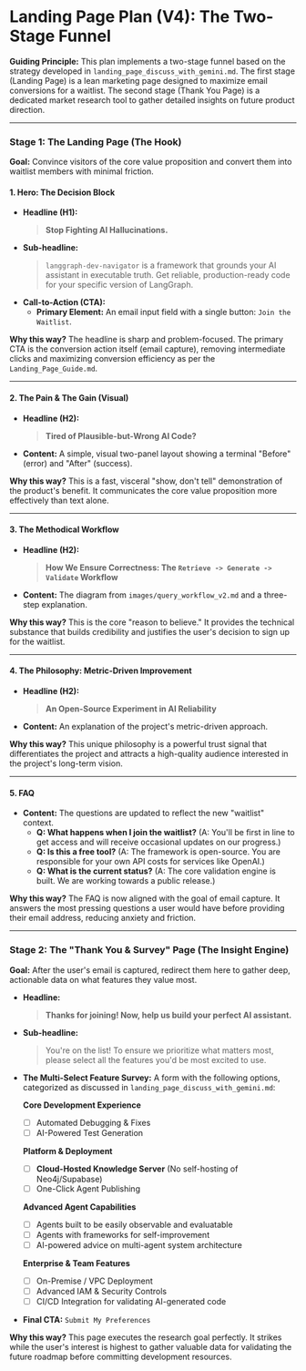 # Landing Page Plan (V4): The Two-Stage Funnel

**Guiding Principle:** This plan implements a two-stage funnel based on the strategy developed in `landing_page_discuss_with_gemini.md`. The first stage (Landing Page) is a lean marketing page designed to maximize email conversions for a waitlist. The second stage (Thank You Page) is a dedicated market research tool to gather detailed insights on future product direction.

--- 

### **Stage 1: The Landing Page (The Hook)**

**Goal:** Convince visitors of the core value proposition and convert them into waitlist members with minimal friction.

#### **1. Hero: The Decision Block**
*   **Headline (H1):**
    > **Stop Fighting AI Hallucinations.**
*   **Sub-headline:**
    > `langgraph-dev-navigator` is a framework that grounds your AI assistant in executable truth. Get reliable, production-ready code for your specific version of LangGraph.
*   **Call-to-Action (CTA):**
    *   **Primary Element:** An email input field with a single button: `Join the Waitlist`.

**Why this way?**
The headline is sharp and problem-focused. The primary CTA is the conversion action itself (email capture), removing intermediate clicks and maximizing conversion efficiency as per the `Landing_Page_Guide.md`.

---

#### **2. The Pain & The Gain (Visual)**
*   **Headline (H2):**
    > **Tired of Plausible-but-Wrong AI Code?**
*   **Content:** A simple, visual two-panel layout showing a terminal "Before" (error) and "After" (success).

**Why this way?**
This is a fast, visceral "show, don't tell" demonstration of the product's benefit. It communicates the core value proposition more effectively than text alone.

---

#### **3. The Methodical Workflow**
*   **Headline (H2):**
    > **How We Ensure Correctness: The `Retrieve -> Generate -> Validate` Workflow**
*   **Content:** The diagram from `images/query_workflow_v2.md` and a three-step explanation.

**Why this way?**
This is the core "reason to believe." It provides the technical substance that builds credibility and justifies the user's decision to sign up for the waitlist.

---

#### **4. The Philosophy: Metric-Driven Improvement**
*   **Headline (H2):**
    > **An Open-Source Experiment in AI Reliability**
*   **Content:** An explanation of the project's metric-driven approach.

**Why this way?**
This unique philosophy is a powerful trust signal that differentiates the project and attracts a high-quality audience interested in the project's long-term vision.

---

#### **5. FAQ**
*   **Content:** The questions are updated to reflect the new "waitlist" context.
    *   **Q: What happens when I join the waitlist?** (A: You'll be first in line to get access and will receive occasional updates on our progress.)
    *   **Q: Is this a free tool?** (A: The framework is open-source. You are responsible for your own API costs for services like OpenAI.)
    *   **Q: What is the current status?** (A: The core validation engine is built. We are working towards a public release.)

**Why this way?**
The FAQ is now aligned with the goal of email capture. It answers the most pressing questions a user would have before providing their email address, reducing anxiety and friction.

---

### **Stage 2: The "Thank You & Survey" Page (The Insight Engine)**

**Goal:** After the user's email is captured, redirect them here to gather deep, actionable data on what features they value most.

*   **Headline:**
    > **Thanks for joining! Now, help us build your perfect AI assistant.**
*   **Sub-headline:**
    > You're on the list! To ensure we prioritize what matters most, please select all the features you'd be most excited to use.
*   **The Multi-Select Feature Survey:**
    A form with the following options, categorized as discussed in `landing_page_discuss_with_gemini.md`:

    **Core Development Experience**
    *   [ ] Automated Debugging & Fixes
    *   [ ] AI-Powered Test Generation

    **Platform & Deployment**
    *   [ ] **Cloud-Hosted Knowledge Server** (No self-hosting of Neo4j/Supabase)
    *   [ ] One-Click Agent Publishing

    **Advanced Agent Capabilities**
    *   [ ] Agents built to be easily observable and evaluatable
    *   [ ] Agents with frameworks for self-improvement
    *   [ ] AI-powered advice on multi-agent system architecture

    **Enterprise & Team Features**
    *   [ ] On-Premise / VPC Deployment
    *   [ ] Advanced IAM & Security Controls
    *   [ ] CI/CD Integration for validating AI-generated code

*   **Final CTA:** `Submit My Preferences`

**Why this way?**
This page executes the research goal perfectly. It strikes while the user's interest is highest to gather valuable data for validating the future roadmap before committing development resources.
